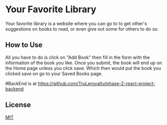 # Your Favorite Library

Your favorite library is a website where you can go to to get other's suggestions on books to read, or even give out some for others to do so.

## How to Use

All you have to do is click on "Add Book" then fill in the form with the information of the book you like. Once you submit, the book will end up on the Home page unless you click save. Which then would put the book you clicked save on go to your Saved Books page. 


#BackEnd is at https://github.com/TruLeroyalty/phase-2-react-project-backend







## License

[MIT](https://choosealicense.com/licenses/mit/)
